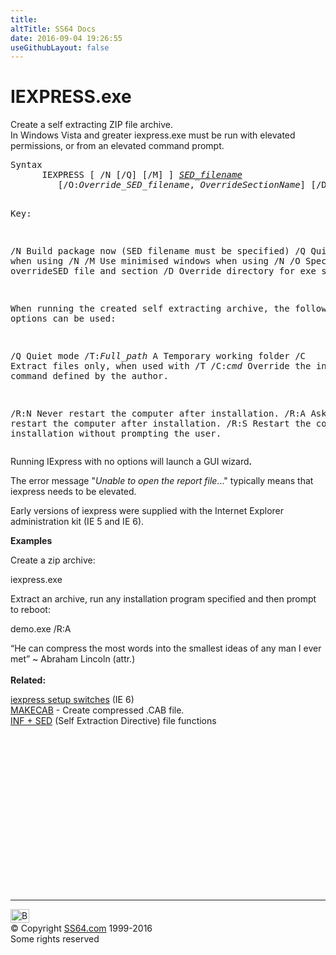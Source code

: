 ```yaml
---
title:
altTitle: SS64 Docs
date: 2016-09-04 19:26:55
useGithubLayout: false
---
```

<!-- #BeginLibraryItem "/Library/head_nt.lbi" --><!-- #EndLibraryItem --><h1>IEXPRESS.exe</h1>
<p> Create a self extracting ZIP file archive. <br>
In Windows Vista and greater iexpress.exe must be run with elevated permissions, or from an elevated command prompt. </p>
<pre>Syntax
      IEXPRESS [ /N [/Q] [/M] ] <i><a href="iexpress-sed.html">SED_filename</a></i>
         [/O:<i>Override_SED_filename</i>, <i>OverrideSectionName</i>] [/D:directory]

Key:

  /N   Build package now (SED filename must be specified)
  /Q   Quiet mode when using /N
  /M   Use minimised windows when using /N
  /O   Specify overrideSED file and section
  /D   Override directory for exe stub

When running the created self extracting archive, the following options can be used:

  /Q            Quiet mode
  /T:<i>Full_path</i>  A Temporary working folder
  /C            Extract files only, when used with /T
  /C:<i>cmd</i>        Override the install command defined by the author.

  /R:N    Never restart the computer after installation.
  /R:A    Ask to restart the computer after installation.
  /R:S    Restart the computer after installation without prompting the user.</pre>
<p>Running IExpress with no options will launch a GUI wizard<b>.</b></p>
<p>The error message "<i>Unable to open the report file</i>..." typically means that iexpress needs to be elevated.</p>
<p>Early versions of iexpress were supplied with the Internet Explorer administration kit (IE 5 and IE 6).</p>
<p><b>Examples</b></p>
<p>Create a zip archive:</p>
<p class="code">iexpress.exe</p>
<p>Extract an archive, run any installation program specified and then prompt to reboot:</p>
<p class="code">demo.exe /R:A</p>
<p><span class="quote">“He can compress the most words into the smallest ideas of any man I ever met”  ~ Abraham Lincoln (attr.)</span><br>
<b><br>
Related:</b></p>
<p><a href="http://technet.microsoft.com/library/Dd346761">iexpress setup switches</a> (IE 6)<br>
<a href="makecab.html">MAKECAB</a> - Create compressed .CAB file.<br>
<a href="http://www.mdgx.com/INF_web/">INF + SED</a> (Self Extraction Directive) file functions</p><!-- #BeginLibraryItem "/Library/foot_nt.lbi" --><p>
<!-- windows300 -->
<ins class="adsbygoogle" style="display:inline-block;width:300px;height:250px" data-ad-client="ca-pub-6140977852749469" data-ad-slot="7649547908"></ins>
<script>
(adsbygoogle = window.adsbygoogle || []).push({});
</script></p>
<hr>
<div id="bl" class="footer"><a href="iexpress.html#"><img src="../images/top.png" width="30" height="22" alt="Back to the Top"></a></div>
<div id="br" class="footer, tagline">© Copyright <a href="../index.html">SS64.com</a> 1999-2016<br>
Some rights reserved</div><!-- #EndLibraryItem -->

